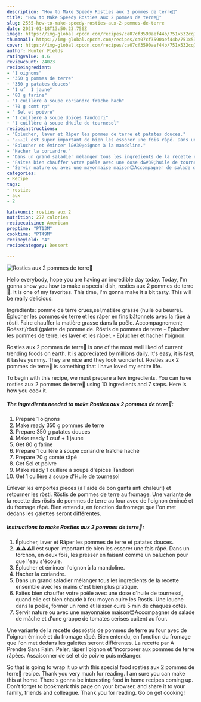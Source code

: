 ```yaml
---
description: "How to Make Speedy Rosties aux 2 pommes de terre🍘"
title: "How to Make Speedy Rosties aux 2 pommes de terre🍘"
slug: 2555-how-to-make-speedy-rosties-aux-2-pommes-de-terre
date: 2021-01-18T13:50:23.756Z
image: https://img-global.cpcdn.com/recipes/ca07cf3590aef44b/751x532cq70/rosties-aux-2-pommes-de-terre🍘-photo-principale-de-la-recette.jpg
thumbnail: https://img-global.cpcdn.com/recipes/ca07cf3590aef44b/751x532cq70/rosties-aux-2-pommes-de-terre🍘-photo-principale-de-la-recette.jpg
cover: https://img-global.cpcdn.com/recipes/ca07cf3590aef44b/751x532cq70/rosties-aux-2-pommes-de-terre🍘-photo-principale-de-la-recette.jpg
author: Hunter Fields
ratingvalue: 4.6
reviewcount: 24023
recipeingredient:
- "1 oignons"
- "350 g pommes de terre"
- "350 g patates douces"
- "1 uf  1 jaune"
- "80 g farine"
- "1 cuillère à soupe coriandre frache hach"
- "70 g comt rp"
- " Sel et poivre"
- "1 cuillère à soupe dpices Tandoori"
- "1 cuillère à soupe dHuile de tournesol"
recipeinstructions:
- "Éplucher, laver et Râper les pommes de terre et patates douces."
- "⚠️⚠️⚠️Il est super important de bien les essorer une fois râpé. Dans un torchon, en deux fois, les presser en faisant comme un baluchon pour que l&#39;eau s&#39;écoule."
- "Éplucher et émincer l&#39;oignon à la mandoline."
- "Hacher la coriandre."
- "Dans un grand saladier mélanger tous les ingredients de la recette ensemble avec les mains c&#39;est bien plus pratique."
- "Faites bien chauffer votre poêle avec une dose d&#39;huile de tournesol, quand elle est bien chaude à feu moyen cuire les Rostis. Une louche dans la poêle, former un rond et laisser cuire 5 min de chaques côtés."
- "Servir nature ou avec une mayonnaise maison😊Accompagner de salade de mâche et d&#39;une grappe de tomates cerises cuitent au four."
categories:
- Recipe
tags:
- rosties
- aux
- 2

katakunci: rosties aux 2 
nutrition: 277 calories
recipecuisine: American
preptime: "PT13M"
cooktime: "PT49M"
recipeyield: "4"
recipecategory: Dessert

---
```



![Rosties aux 2 pommes de terre🍘](https://img-global.cpcdn.com/recipes/ca07cf3590aef44b/751x532cq70/rosties-aux-2-pommes-de-terre🍘-photo-principale-de-la-recette.jpg)

Hello everybody, hope you are having an incredible day today. Today, I'm gonna show you how to make a special dish, rosties aux 2 pommes de terre🍘. It is one of my favorites. This time, I'm gonna make it a bit tasty. This will be really delicious.

Ingrédients: pomme de terre crues,sel,matière grasse (huile ou beurre). Éplucher les pommes de terre et les râper en fins bâtonnets avec la râpe à rösti. Faire chauffer la matière grasse dans la poêle. Accompagnement; Roëssti/rösti (galette de pomme de. Röstis de pommes de terre - Eplucher les pommes de terre, les laver et les râper. - Eplucher et hacher l&#39;oignon.

Rosties aux 2 pommes de terre🍘 is one of the most well liked of current trending foods on earth. It is appreciated by millions daily. It's easy, it is fast, it tastes yummy. They are nice and they look wonderful. Rosties aux 2 pommes de terre🍘 is something that I have loved my entire life.


To begin with this recipe, we must prepare a few ingredients. You can have rosties aux 2 pommes de terre🍘 using 10 ingredients and 7 steps. Here is how you cook it.

<!--inarticleads1-->

##### The ingredients needed to make Rosties aux 2 pommes de terre🍘:

1. Prepare 1 oignons
1. Make ready 350 g pommes de terre
1. Prepare 350 g patates douces
1. Make ready 1 œuf + 1 jaune
1. Get 80 g farine
1. Prepare 1 cuillère à soupe coriandre fraîche haché
1. Prepare 70 g comté râpé
1. Get  Sel et poivre
1. Make ready 1 cuillère à soupe d&#39;épices Tandoori
1. Get 1 cuillère à soupe d&#39;Huile de tournesol


Enlever les emportes pièces (à l&#39;aide de bon gants anti chaleur!) et retourner les rösti. Röstis de pommes de terre au fromage. Une variante de la recette des röstis de pommes de terre au four avec de l&#39;oignon émincé et du fromage râpé. Bien entendu, en fonction du fromage que l&#39;on met dedans les galettes seront différentes. 

<!--inarticleads2-->

##### Instructions to make Rosties aux 2 pommes de terre🍘:

1. Éplucher, laver et Râper les pommes de terre et patates douces.
1. ⚠️⚠️⚠️Il est super important de bien les essorer une fois râpé. Dans un torchon, en deux fois, les presser en faisant comme un baluchon pour que l&#39;eau s&#39;écoule.
1. Éplucher et émincer l&#39;oignon à la mandoline.
1. Hacher la coriandre.
1. Dans un grand saladier mélanger tous les ingredients de la recette ensemble avec les mains c&#39;est bien plus pratique.
1. Faites bien chauffer votre poêle avec une dose d&#39;huile de tournesol, quand elle est bien chaude à feu moyen cuire les Rostis. Une louche dans la poêle, former un rond et laisser cuire 5 min de chaques côtés.
1. Servir nature ou avec une mayonnaise maison😊Accompagner de salade de mâche et d&#39;une grappe de tomates cerises cuitent au four.


Une variante de la recette des röstis de pommes de terre au four avec de l&#39;oignon émincé et du fromage râpé. Bien entendu, en fonction du fromage que l&#39;on met dedans les galettes seront différentes. La recette par A Prendre Sans Faim. Peler, râper l&#39;oignon et &#39;incorporer aux pommes de terre râpées. Assaisonner de sel et de poivre puis mélanger. 

So that is going to wrap it up with this special food rosties aux 2 pommes de terre🍘 recipe. Thank you very much for reading. I am sure you can make this at home. There's gonna be interesting food in home recipes coming up. Don't forget to bookmark this page on your browser, and share it to your family, friends and colleague. Thank you for reading. Go on get cooking!
